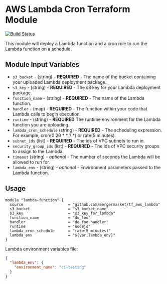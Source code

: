 # AWS Lambda Cron Terraform Module

[![Build Status](https://travis-ci.org/mergermarket/tf_aws_lambda_cron.svg?branch=master)](https://travis-ci.org/mergermarket/tf_aws_lambda_cron)

This module will deploy a Lambda function and a cron rule to run the Lambda function on a schedule.

## Module Input Variables

- `s3_bucket` - (string) - **REQUIRED** - The name of the bucket containing your uploaded Lambda deployment package.
- `s3_key` - (string) - **REQUIRED** - The s3 key for your Lambda deployment package.
- `function_name` - (string) - **REQUIRED** - The name of the Lambda function.
- `handler` - (map) - **REQUIRED** - The function within your code that Lambda calls to begin execution.
- `runtime` - (string) - **REQUIRED** The runtime environment for the Lambda function you are uploading.
- `lambda_cron_schedule` (string) - **REQUIRED** - The scheduling expression. For example, cron(0 20 \* \* ? \*) or rate(5 minutes).
- `subnet_ids` (list) - **REQUIRED** - The ids of VPC subnets to run in.
- `security_group_ids` (list) - **REQUIRED** - The ids of VPC security groups to assign to the Lambda.
- `timeout` (string) - _optional_ - The number of seconds the Lambda will be allowed to run for.
- `lambda_env` - (string) - _optional_ - Environment parameters passed to the Lambda function.


## Usage

```hcl
module "lambda-function" {
  source                    = "github.com/mergermarket/tf_aws_lambda"
  s3_bucket                 = "s3_bucket_name"
  s3_key                    = "s3_key_for_lambda"
  function_name             = "do_foo"
  handler                   = "do_foo_handler"
  runtime                   = "nodejs"
  lambda_cron_schedule      = "rate(5 minutes)"
  lambda_env                = "${var.lambda_env}"
}
```
Lambda environment variables file:
```json
{
  "lambda_env": {
    "environment_name": "ci-testing"
  }
}
```
